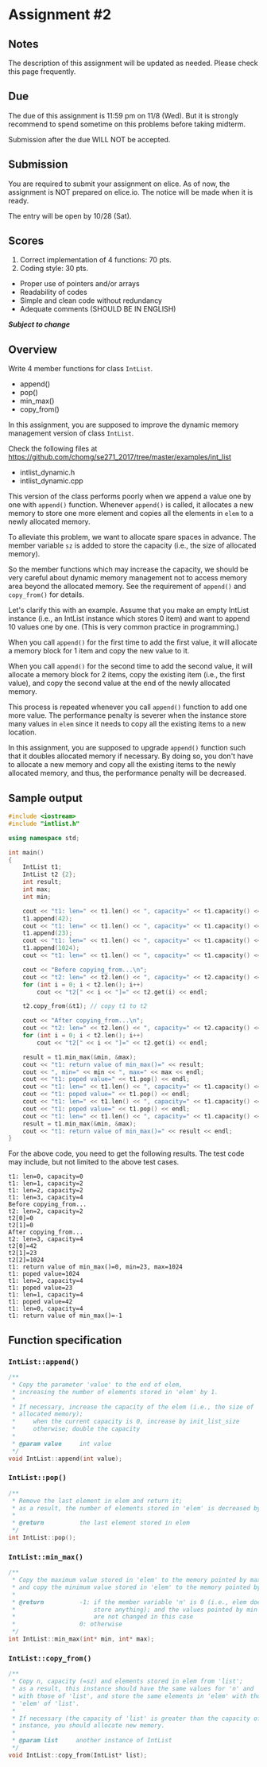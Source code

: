 # Assignment #2

## Notes

The description of this assignment will be updated as needed. Please check this page frequently.

## Due

The due of this assignment is 11:59 pm on 11/8 (Wed). But it is strongly recommend to spend sometime on this problems before taking midterm.

Submission after the due WILL NOT be accepted.

## Submission

You are required to submit your assignment on elice. As of now, the assignment is NOT prepared on elice.io. The notice will be made when it is ready.

The entry will be open by 10/28 (Sat).

## Scores

1. Correct implementation of 4 functions: 70 pts. 
2. Coding style: 30 pts.
  - Proper use of pointers and/or arrays
  - Readability of codes
  - Simple and clean code without redundancy
  - Adequate comments (SHOULD BE IN ENGLISH)

  **_Subject to change_**

## Overview

Write 4 member functions for class `IntList`.

* append()
* pop()
* min_max()
* copy_from()

In this assignment, you are supposed to improve the dynamic memory management version of class `IntList`.

Check the following files at
 https://github.com/chomg/se271_2017/tree/master/examples/int_list
 - intlist_dynamic.h
 - intlist_dynamic.cpp

This version of the class performs poorly when we append a value one by one with `append()` function. Whenever `append()` is called, it allocates a new memory to store one more element and copies all the elements in `elem` to a newly allocated memory.

To alleviate this problem, we want to allocate spare spaces in advance. The member variable `sz` is added to store the capacity (i.e., the size of allocated memory).

So the member functions which may increase the capacity, we should be very careful about dynamic memory management not to access memory area beyond the allocated memory. See the requirement of `append()` and `copy_from()` for details.

Let's clarify this with an example. Assume that you make an empty IntList instance (i.e., an IntList instance which stores 0 item) and want to append 10 values one by one. (This is very common practice in programming.)

When you call `append()` for the first time to add the first value, it will allocate a memory block for 1 item and copy the new value to it.

When you call `append()` for the second time to add the second value, it will allocate a memory block for 2 items, copy the existing item (i.e., the first value), and copy the second value at the end of the newly allocated memory.

This process is repeated whenever you call `append()` function to add one more value. The performance penalty is severer when the instance store many values in `elem` since it needs to copy all the existing items to a new location.

In this assignment, you are supposed to upgrade `append()` function such that it doubles allocated memory if necessary. By doing so, you don't have to allocate a new memory and copy all the existing items to the newly allocated memory, and thus, the performance penalty will be decreased.

## Sample output

```cpp
#include <iostream>
#include "intlist.h"

using namespace std;

int main()
{
    IntList t1;
    IntList t2 {2};
    int result;
    int max;
    int min;

    cout << "t1: len=" << t1.len() << ", capacity=" << t1.capacity() << endl;
    t1.append(42);
    cout << "t1: len=" << t1.len() << ", capacity=" << t1.capacity() << endl;
    t1.append(23);
    cout << "t1: len=" << t1.len() << ", capacity=" << t1.capacity() << endl;
    t1.append(1024);
    cout << "t1: len=" << t1.len() << ", capacity=" << t1.capacity() << endl;

    cout << "Before copying_from...\n";
    cout << "t2: len=" << t2.len() << ", capacity=" << t2.capacity() << endl;
    for (int i = 0; i < t2.len(); i++)
        cout << "t2[" << i << "]=" << t2.get(i) << endl;

    t2.copy_from(&t1); // copy t1 to t2

    cout << "After copying_from...\n";
    cout << "t2: len=" << t2.len() << ", capacity=" << t2.capacity() << endl;
    for (int i = 0; i < t2.len(); i++)
        cout << "t2[" << i << "]=" << t2.get(i) << endl;

    result = t1.min_max(&min, &max);
    cout << "t1: return value of min_max()=" << result;
    cout << ", min=" << min << ", max=" << max << endl;
    cout << "t1: poped value=" << t1.pop() << endl;
    cout << "t1: len=" << t1.len() << ", capacity=" << t1.capacity() << endl;
    cout << "t1: poped value=" << t1.pop() << endl;
    cout << "t1: len=" << t1.len() << ", capacity=" << t1.capacity() << endl;
    cout << "t1: poped value=" << t1.pop() << endl;
    cout << "t1: len=" << t1.len() << ", capacity=" << t1.capacity() << endl;
    result = t1.min_max(&min, &max);
    cout << "t1: return value of min_max()=" << result << endl;
}
```

For the above code, you need to get the following results. The test code may include, but not limited to the above test cases.

```
t1: len=0, capacity=0
t1: len=1, capacity=2
t1: len=2, capacity=2
t1: len=3, capacity=4
Before copying_from...
t2: len=2, capacity=2
t2[0]=0
t2[1]=0
After copying_from...
t2: len=3, capacity=4
t2[0]=42
t2[1]=23
t2[2]=1024
t1: return value of min_max()=0, min=23, max=1024
t1: poped value=1024
t1: len=2, capacity=4
t1: poped value=23
t1: len=1, capacity=4
t1: poped value=42
t1: len=0, capacity=4
t1: return value of min_max()=-1
```

## Function specification

### `IntList::append()`
```cpp
/**
 * Copy the parameter 'value' to the end of elem,
 * increasing the number of elements stored in 'elem' by 1.
 *
 * If necessary, increase the capacity of the elem (i.e., the size of
 * allocated memory);
 *     when the current capacity is 0, increase by init_list_size
 *     otherwise; double the capacity
 *
 * @param value     int value
 */
void IntList::append(int value);
```

### `IntList::pop()`
```cpp
/**
 * Remove the last element in elem and return it;
 * as a result, the number of elements stored in 'elem' is decreased by 1
 *
 * @return          the last element stored in elem
 */
int IntList::pop();
```
### `IntList::min_max()`
```cpp
/**
 * Copy the maximum value stored in 'elem' to the memory pointed by max,
 * and copy the minimum value stored in 'elem' to the memory pointed by min
 *
 * @return          -1: if the member variable 'n' is 0 (i.e., elem does not
 *                      store anything); and the values pointed by min and max
 *                      are not changed in this case
 *                  0: otherwise
 */
int IntList::min_max(int* min, int* max);
```

### `IntList::copy_from()`
```cpp
/**
 * Copy n, capacity (=sz) and elements stored in elem from 'list';
 * as a result, this instance should have the same values for 'n' and 'sz'
 * with those of 'list', and store the same elements in 'elem' with those in
 * 'elem' of 'list'.
 *
 * If necessary (the capacity of 'list' is greater than the capacity of this
 * instance, you should allocate new memory.
 *
 * @param list     another instance of IntList
 */
void IntList::copy_from(IntList* list);
```
